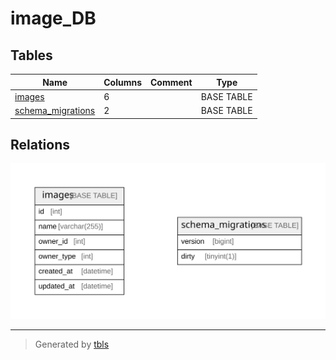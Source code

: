# image_DB

## Tables

| Name | Columns | Comment | Type |
| ---- | ------- | ------- | ---- |
| [images](images.md) | 6 |  | BASE TABLE |
| [schema_migrations](schema_migrations.md) | 2 |  | BASE TABLE |

## Relations

![er](schema.svg)

---

> Generated by [tbls](https://github.com/k1LoW/tbls)
